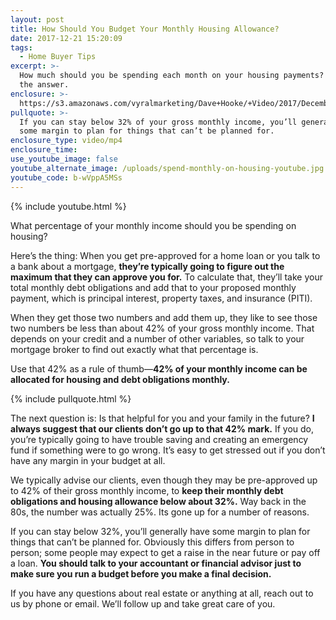 ```yaml
---
layout: post
title: How Should You Budget Your Monthly Housing Allowance?
date: 2017-12-21 15:20:09
tags:
  - Home Buyer Tips
excerpt: >-
  How much should you be spending each month on your housing payments? I have
  the answer.
enclosure: >-
  https://s3.amazonaws.com/vyralmarketing/Dave+Hooke/+Video/2017/December/Central+PA+Real+Estate+Agent-+How+Should+You+Budget+Your+Monthly+Housing+Allowance%253F.mp4
pullquote: >-
  If you can stay below 32% of your gross monthly income, you’ll generally have
  some margin to plan for things that can’t be planned for.
enclosure_type: video/mp4
enclosure_time:
use_youtube_image: false
youtube_alternate_image: /uploads/spend-monthly-on-housing-youtube.jpg
youtube_code: b-wVppA5MSs
---
```



{% include youtube.html %}

What percentage of your monthly income should you be spending on housing?

Here’s the thing: When you get pre-approved for a home loan or you talk to a bank about a mortgage, **they’re typically going to figure out the maximum that they can approve you for.** To calculate that, they’ll take your total monthly debt obligations and add that to your proposed monthly payment, which is principal interest, property taxes, and insurance (PITI).

When they get those two numbers and add them up, they like to see those two numbers be less than about 42% of your gross monthly income. That depends on your credit and a number of other variables, so talk to your mortgage broker to find out exactly what that percentage is.

Use that 42% as a rule of thumb—**42% of your monthly income can be allocated for housing and debt obligations monthly.**

{% include pullquote.html %}

The next question is: Is that helpful for you and your family in the future? **I always suggest that our clients don’t go up to that 42% mark.** If you do, you’re typically going to have trouble saving and creating an emergency fund if something were to go wrong. It’s easy to get stressed out if you don’t have any margin in your budget at all.

We typically advise our clients, even though they may be pre-approved up to 42% of their gross monthly income, to **keep their monthly debt obligations and housing allowance below about 32%.** Way back in the 80s, the number was actually 25%. Its gone up for a number of reasons.

If you can stay below 32%, you’ll generally have some margin to plan for things that can’t be planned for. Obviously this differs from person to person; some people may expect to get a raise in the near future or pay off a loan. **You should talk to your accountant or financial advisor just to make sure you run a budget before you make a final decision.**

If you have any questions about real estate or anything at all, reach out to us by phone or email. We’ll follow up and take great care of you.